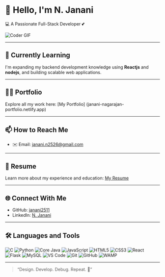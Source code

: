 # 👋 Hello, I'm N. Janani

💻 A Passionate Full-Stack Developer 💕

![Coder GIF](https://media.giphy.com/media/qgQUggAC3Pfv687qPC/giphy.gif)

---

## 🌱 Currently Learning
I'm expanding my backend development knowledge using **Reactjs** and **nodejs**, and building scalable web applications.

---

## 👨‍💻 Portfolio
Explore all my work here: [My Portfolio] (janani-nagarajan-portfolio.netlify.app)

---

## 📫 How to Reach Me
- ✉️ Email: [janani.n2526@gmail.com](mailto:janani.n2526@gmail.com)

---

## 📄 Resume
Learn more about my experience and education: [My Resume](janani-nagarajan-portfolio.netlify.app) 

---

## 🌐 Connect With Me
- GitHub: [janani2511](https://github.com/janani2511)
- LinkedIn: [N. Janani](https://www.linkedin.com/in/janani2511)

---

## 🛠️ Languages and Tools

![C](https://img.shields.io/badge/-C-00599C?style=flat&logo=c)
![Python](https://img.shields.io/badge/-Python-3776AB?style=flat&logo=python)
![Core Java](https://img.shields.io/badge/-Java-007396?style=flat&logo=java)
![JavaScript](https://img.shields.io/badge/-JavaScript-F7DF1E?style=flat&logo=javascript)
![HTML5](https://img.shields.io/badge/-HTML5-E34F26?style=flat&logo=html5)
![CSS3](https://img.shields.io/badge/-CSS3-1572B6?style=flat&logo=css3)
![React](https://img.shields.io/badge/-React-61DAFB?style=flat&logo=react)
![Flask](https://img.shields.io/badge/-Flask-000000?style=flat&logo=flask)
![MySQL](https://img.shields.io/badge/-MySQL-4479A1?style=flat&logo=mysql)
![VS Code](https://img.shields.io/badge/-VSCode-007ACC?style=flat&logo=visual-studio-code)
![Git](https://img.shields.io/badge/-Git-F05032?style=flat&logo=git)
![GitHub](https://img.shields.io/badge/-GitHub-181717?style=flat&logo=github)
![WAMP](https://img.shields.io/badge/-WAMP-FF6600?style=flat&logo=apache)

---

> “Design. Develop. Debug. Repeat. 🚀”
```


